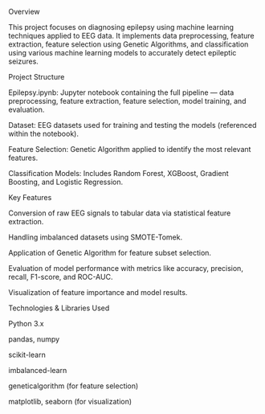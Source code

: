 Overview

This project focuses on diagnosing epilepsy using machine learning techniques applied to EEG data. It implements data preprocessing, feature extraction, feature selection using Genetic Algorithms, and classification using various machine learning models to accurately detect epileptic seizures.

Project Structure

Epilepsy.ipynb: Jupyter notebook containing the full pipeline — data preprocessing, feature extraction, feature selection, model training, and evaluation.

Dataset: EEG datasets used for training and testing the models (referenced within the notebook).

Feature Selection: Genetic Algorithm applied to identify the most relevant features.

Classification Models: Includes Random Forest, XGBoost, Gradient Boosting, and Logistic Regression.

Key Features

Conversion of raw EEG signals to tabular data via statistical feature extraction.

Handling imbalanced datasets using SMOTE-Tomek.

Application of Genetic Algorithm for feature subset selection.

Evaluation of model performance with metrics like accuracy, precision, recall, F1-score, and ROC-AUC.

Visualization of feature importance and model results.

Technologies & Libraries Used

Python 3.x

pandas, numpy

scikit-learn

imbalanced-learn

geneticalgorithm (for feature selection)

matplotlib, seaborn (for visualization)
